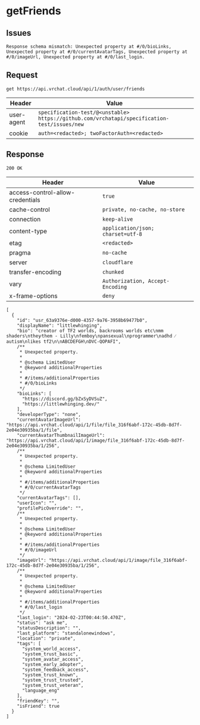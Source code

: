 # getFriends

## Issues
```
Response schema mismatch: Unexpected property at #/0/bioLinks, Unexpected property at #/0/currentAvatarTags, Unexpected property at #/0/imageUrl, Unexpected property at #/0/last_login.
```

## Request
`get https://api.vrchat.cloud/api/1/auth/user/friends`

| Header | Value |
| ------ | ----- |
| user-agent | `specification-test/@<unstable> https://github.com/vrchatapi/specification-test/issues/new` |
| cookie | `auth=<redacted>; twoFactorAuth=<redacted>` |


## Response
`200 OK`

| Header | Value |
| ------ | ----- |
| access-control-allow-credentials | `true` |
| cache-control | `private, no-cache, no-store` |
| connection | `keep-alive` |
| content-type | `application/json; charset=utf-8` |
| etag | `<redacted>` |
| pragma | `no-cache` |
| server | `cloudflare` |
| transfer-encoding | `chunked` |
| vary | `Authorization, Accept-Encoding` |
| x-frame-options | `deny` |

```jsonc
[
  {
    "id": "usr_63a9376e-d000-4357-9a76-3958b69477b0",
    "displayName": "littlewhinging",
    "bio": "creator of TF2 worlds‚ backrooms worlds etc\nmm shaders\nthey⁄them - Lilly\nfemboy\npansexual\nprogrammer\nadhd ⁄ autism\nlikes tf2\n\nABCDEFGH\nDVC-QOPAFI",
    /**
     * Unexpected property.
     *
     * @schema LimitedUser
     * @keyword additionalProperties
     *
     * #/items/additionalProperties
     * #/0/bioLinks
     */
    "bioLinks": [
      "https://discord.gg/bZxSyDVSuZ",
      "https://littlewhinging.dev/"
    ],
    "developerType": "none",
    "currentAvatarImageUrl": "https://api.vrchat.cloud/api/1/file/file_316f6abf-172c-45db-8d7f-2e04e30935ba/1/file",
    "currentAvatarThumbnailImageUrl": "https://api.vrchat.cloud/api/1/image/file_316f6abf-172c-45db-8d7f-2e04e30935ba/1/256",
    /**
     * Unexpected property.
     *
     * @schema LimitedUser
     * @keyword additionalProperties
     *
     * #/items/additionalProperties
     * #/0/currentAvatarTags
     */
    "currentAvatarTags": [],
    "userIcon": "",
    "profilePicOverride": "",
    /**
     * Unexpected property.
     *
     * @schema LimitedUser
     * @keyword additionalProperties
     *
     * #/items/additionalProperties
     * #/0/imageUrl
     */
    "imageUrl": "https://api.vrchat.cloud/api/1/image/file_316f6abf-172c-45db-8d7f-2e04e30935ba/1/256",
    /**
     * Unexpected property.
     *
     * @schema LimitedUser
     * @keyword additionalProperties
     *
     * #/items/additionalProperties
     * #/0/last_login
     */
    "last_login": "2024-02-23T00:44:50.470Z",
    "status": "ask me",
    "statusDescription": "",
    "last_platform": "standalonewindows",
    "location": "private",
    "tags": [
      "system_world_access",
      "system_trust_basic",
      "system_avatar_access",
      "system_early_adopter",
      "system_feedback_access",
      "system_trust_known",
      "system_trust_trusted",
      "system_trust_veteran",
      "language_eng"
    ],
    "friendKey": "",
    "isFriend": true
  }
]
```
